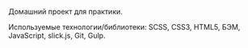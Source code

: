 Домашний проект для практики.

Используемые технологии/библиотеки: SCSS, CSS3, HTML5, БЭМ, JavaScript, slick.js, Git, Gulp.
